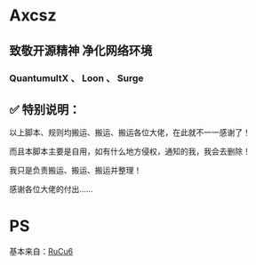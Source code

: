 # Axcsz

## 致敬开源精神 净化网络环境

###  QuantumultX 、 Loon 、 Surge


## ✅ 特别说明：

以上脚本、规则均搬运、搬运、搬运各位大佬，在此就不一一感谢了！

而且本脚本主要是自用，如有什么地方侵权，通知的我，我会去删除！

我只是负责搬运、搬运、搬运并整理！
 
感谢各位大佬的付出……


# PS

基本来自：[RuCu6](https://github.com/RuCu6/QuanX)
